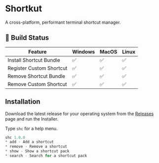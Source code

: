 # Shortkut

A cross-platform, performant terminal shortcut manager.



## 🔨 Build Status

| Feature                  | Windows | MacOS | Linux |
| ------------------------ | ------- | ----- | ----- |
| Install Shortcut Bundle  | ✅      | ✅    | ✅    |
| Register Custom Shortcut | ✅      | ✅    | ✅    |
| Remove Shortcut Bundle   | ✅      | ✅    | ✅    |
| Remove Custom Shortcut   | ✅      | ✅    | ✅    |

## Installation

Download the latest release for your operating system from the [Releases](https://github.com/XtremeDevX/shc/releases) page and run the Installer.

Type `shc` for a help menu.

```ps1
shc 1.0.0
* add - Add a shortcut
* remove - Remove a shortcut
* show - Show a shortcut pack
* search - Search for a shortcut pack
```
